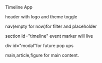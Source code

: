 Timeline App

header with logo and theme toggle

nav(empty for now)for filter and placeholder

section id="timeline" event marker will live 

div id="modal"for future pop ups

main,article,figure for main content.
